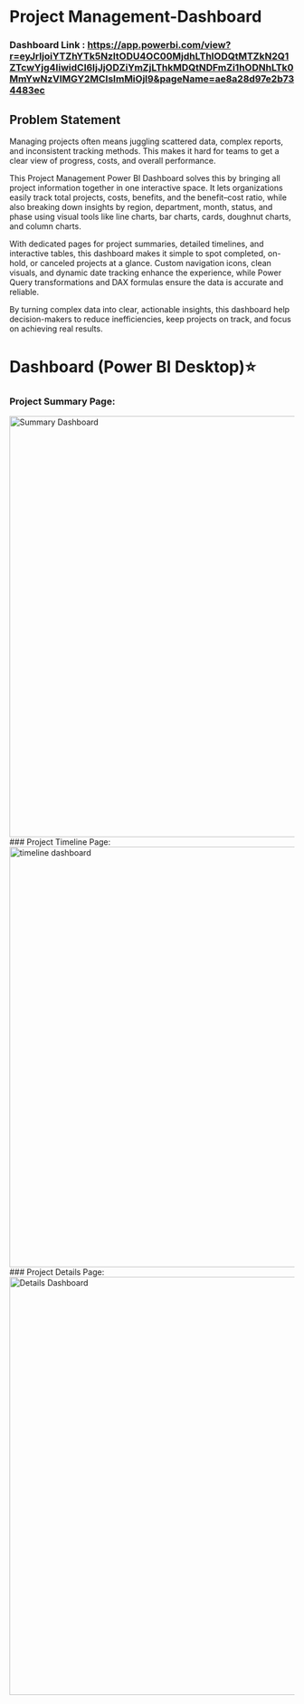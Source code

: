 # Project Management-Dashboard

### Dashboard Link : https://app.powerbi.com/view?r=eyJrIjoiYTZhYTk5NzItODU4OC00MjdhLThlODQtMTZkN2Q1ZTcwYjg4IiwidCI6IjJjODZiYmZjLThkMDQtNDFmZi1hODNhLTk0MmYwNzVlMGY2MCIsImMiOjl9&pageName=ae8a28d97e2b734483ec

## Problem Statement

Managing projects often means juggling scattered data, complex reports, and inconsistent tracking methods. This makes it hard for teams to get a clear view of progress, costs, and overall performance.

This Project Management Power BI Dashboard solves this by bringing all project information together in one interactive space. It lets organizations easily track total projects, costs, benefits, and the benefit–cost ratio, while also breaking down insights by region, department, month, status, and phase using visual tools like line charts, bar charts, cards, doughnut charts, and column charts.

With dedicated pages for project summaries, detailed timelines, and interactive tables, this dashboard makes it simple to spot completed, on-hold, or canceled projects at a glance. Custom navigation icons, clean visuals, and dynamic date tracking enhance the experience, while Power Query transformations and DAX formulas ensure the data is accurate and reliable.

By turning complex data into clear, actionable insights, this dashboard help decision-makers to reduce inefficiencies, keep projects on track, and focus on achieving real results.


 
 # Dashboard (Power BI Desktop)⭐️
 ### Project Summary Page:
 <img width="1298" height="744" alt="Summary Dashboard" src="https://github.com/user-attachments/assets/63e607c1-0a0c-4fce-bafb-313648e55a9e" />
 ### Project Timeline Page:
 <img width="1297" height="743" alt="timeline dashboard" src="https://github.com/user-attachments/assets/58226186-753c-4d9c-a778-070c76e13351" />
 ### Project Details Page:
 <img width="1298" height="739" alt="Details Dashboard" src="https://github.com/user-attachments/assets/e41baef6-ea0f-44ca-845a-b96c0eadc5e0" />
 
 
